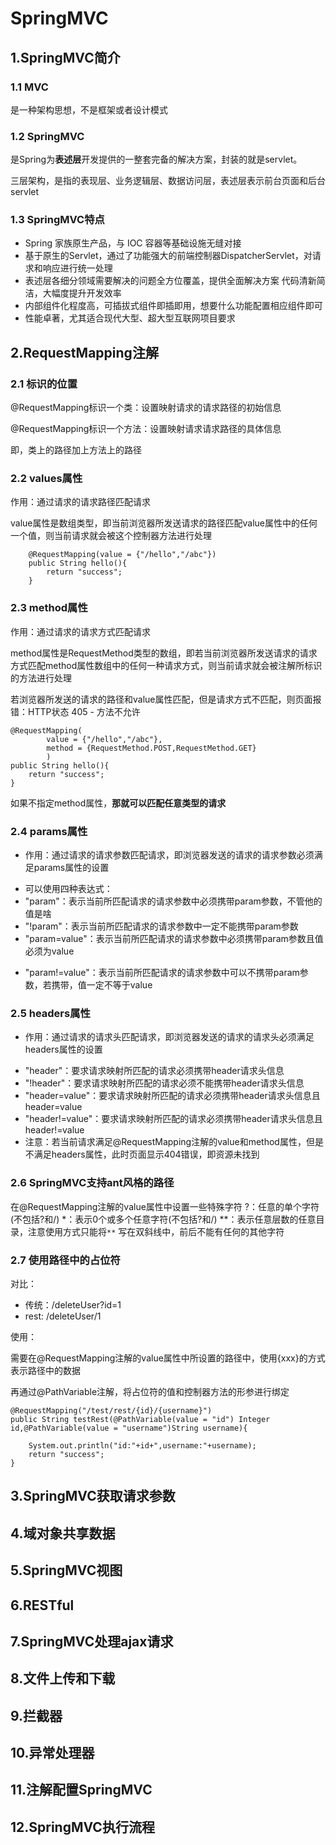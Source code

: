 # SpringMVC

## 1.SpringMVC简介

### 1.1 MVC

是一种架构思想，不是框架或者设计模式

### 1.2 SpringMVC

是Spring为**表述层**开发提供的一整套完备的解决方案，封装的就是servlet。

三层架构，是指的表现层、业务逻辑层、数据访问层，表述层表示前台页面和后台servlet

### 1.3 SpringMVC特点

- Spring 家族原生产品，与 IOC 容器等基础设施无缝对接
- 基于原生的Servlet，通过了功能强大的前端控制器DispatcherServlet，对请求和响应进行统一处理
- 表述层各细分领域需要解决的问题全方位覆盖，提供全面解决方案
	代码清新简洁，大幅度提升开发效率
- 内部组件化程度高，可插拔式组件即插即用，想要什么功能配置相应组件即可
- 性能卓著，尤其适合现代大型、超大型互联网项目要求

## 2.RequestMapping注解

### 2.1 标识的位置

@RequestMapping标识一个类：设置映射请求的请求路径的初始信息

@RequestMapping标识一个方法：设置映射请求请求路径的具体信息

即，类上的路径加上方法上的路径

### 2.2 values属性

作用：通过请求的请求路径匹配请求

value属性是数组类型，即当前浏览器所发送请求的路径匹配value属性中的任何一个值，则当前请求就会被这个控制器方法进行处理

```
    @RequestMapping(value = {"/hello","/abc"})
    public String hello(){
        return "success";
    }
```



### 2.3 method属性

作用：通过请求的请求方式匹配请求

method属性是RequestMethod类型的数组，即若当前浏览器所发送请求的请求方式匹配method属性数组中的任何一种请求方式，则当前请求就会被注解所标识的方法进行处理

若浏览器所发送的请求的路径和value属性匹配，但是请求方式不匹配，则页面报错：HTTP状态 405 - 方法不允许

    @RequestMapping(
            value = {"/hello","/abc"},
            method = {RequestMethod.POST,RequestMethod.GET}
            )
    public String hello(){
        return "success";
    }

如果不指定method属性，**那就可以匹配任意类型的请求**

### 2.4 params属性

- 作用：通过请求的请求参数匹配请求，即浏览器发送的请求的请求参数必须满足params属性的设置
* 可以使用四种表达式：
* "param"：表示当前所匹配请求的请求参数中必须携带param参数，不管他的值是啥
* "!param"：表示当前所匹配请求的请求参数中一定不能携带param参数
* "param=value"：表示当前所匹配请求的请求参数中必须携带param参数且值必须为value
- "param!=value"：表示当前所匹配请求的请求参数中可以不携带param参数，若携带，值一定不等于value

### 2.5 headers属性

- 作用：通过请求的请求头匹配请求，即浏览器发送的请求的请求头必须满足headers属性的设置
* "header"：要求请求映射所匹配的请求必须携带header请求头信息
* "!header"：要求请求映射所匹配的请求必须不能携带header请求头信息
* "header=value"：要求请求映射所匹配的请求必须携带header请求头信息且header=value
* "header!=value"：要求请求映射所匹配的请求必须携带header请求头信息且header!=value
* 注意：若当前请求满足@RequestMapping注解的value和method属性，但是不满足headers属性，此时页面显示404错误，即资源未找到

### 2.6 SpringMVC支持ant风格的路径

在@RequestMapping注解的value属性中设置一些特殊字符
?：任意的单个字符(不包括?和/)
*：表示0个或多个任意字符(不包括?和/)
**：表示任意层数的任意目录，注意使用方式只能将`**` 写在双斜线中，前后不能有任何的其他字符

### 2.7 使用路径中的占位符

对比：

- 传统：/deleteUser?id=1
- rest: /deleteUser/1

使用：

需要在@RequestMapping注解的value属性中所设置的路径中，使用{xxx}的方式表示路径中的数据

再通过@PathVariable注解，将占位符的值和控制器方法的形参进行绑定

```
@RequestMapping("/test/rest/{id}/{username}")
public String testRest(@PathVariable(value = "id") Integer id,@PathVariable(value = "username")String username){

    System.out.println("id:"+id+",username:"+username);
    return "success";
}
```



## 3.SpringMVC获取请求参数

## 4.域对象共享数据

## 5.SpringMVC视图

## 6.RESTful

## 7.SpringMVC处理ajax请求

## 8.文件上传和下载

## 9.拦截器

## 10.异常处理器

## 11.注解配置SpringMVC

## 12.SpringMVC执行流程

